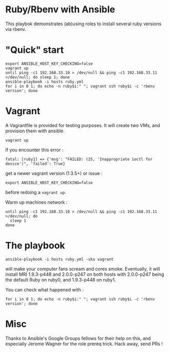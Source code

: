 Ruby/Rbenv with Ansible
=======================

This playbok demonstrates (ab)using roles to install several ruby
versions via rbenv.

# "Quick" start

    export ANSIBLE_HOST_KEY_CHECKING=false
    vagrant up
    until ping -c1 192.168.33.10 > /dev/null && ping -c1 192.168.33.11 >/dev/null; do sleep 1; done
    ansible-playbook -i hosts ruby.yml
    for i in 0 1; do echo -n ruby$i:" "; vagrant ssh ruby$i -c 'rbenv version'; done

# Vagrant

A Vagrantfile is provided for testing purposes. It will create two VMs,
and provision them with ansible.

    vagrant up

If you encounter this error :

    fatal: [ruby1] => {'msg': "FAILED: (25, 'Inappropriate ioctl for device')", 'failed': True}

get a newer vagrant version (1.3.5+) or issue :

    export ANSIBLE_HOST_KEY_CHECKING=false

before redoing a `vagrant up`.

Warm up machines network :

    until ping -c1 192.168.33.10 > /dev/null && ping -c1 192.168.33.11 >/dev/null; do
      sleep 1
    done

# The playbook

    ansible-playbook -i hosts ruby.yml -sku vagrant

will make your computer fans scream and cores smoke. Eventually, it will
install MRI 1.9.3-p448 and 2.0.0-p247 on both hosts with 2.0.0-p247
being the default Ruby on ruby0, and 1.9.3-p448 on ruby1.

You can check what happened with :

    for i in 0 1; do echo -n ruby$i:" "; vagrant ssh ruby$i -c 'rbenv version'; done

# Misc

Thanks to Ansible's Google Groups fellows for their help on this, and
especially Jerome Wagner for the role prereq trick.
Hack away, send PRs !

